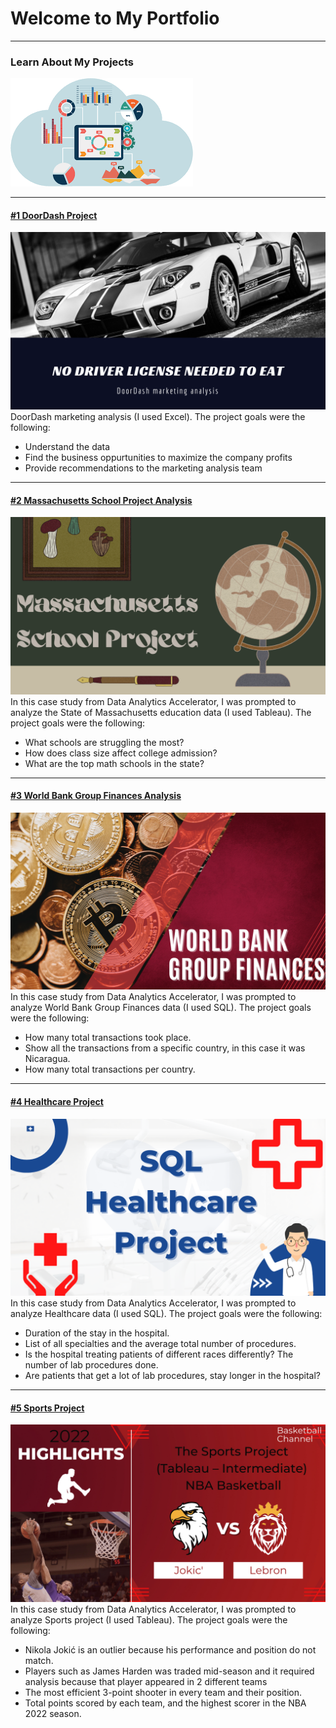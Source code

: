 # Welcome to My Portfolio

---

### Learn About My Projects


<img src="images/data.png?raw=true"/>


---

#### [#1 DoorDash Project](https://www.linkedin.com/pulse/doordash-marketing-analysis-elias-bou-faycal/)
[<img src="images/No Driver license needed to eat (1).png?raw=true"/>](https://www.linkedin.com/pulse/doordash-marketing-analysis-elias-bou-faycal/)
DoorDash marketing analysis (I used Excel). The project goals were the following:
- Understand the data
- Find the business oppurtunities to maximize the company profits
- Provide recommendations to the marketing analysis team


---
#### [#2 Massachusetts School Project Analysis](https://www.linkedin.com/pulse/massachusetts-school-project-analysis-elias-bou-faycal/?trackingId=MpvbSY9zSrajIL80w2NSlA%3D%3D)
[<img src="images/Massachusetts School Project.png?raw=true"/>](https://www.linkedin.com/pulse/massachusetts-school-project-analysis-elias-bou-faycal/?trackingId=MpvbSY9zSrajIL80w2NSlA%3D%3D)
In this case study from Data Analytics Accelerator, I was prompted to analyze the State of Massachusetts education data (I used Tableau). The project goals were the following:
- What schools are struggling the most?
- How does class size affect college admission?
- What are the top math schools in the state? 

---
#### [#3 World Bank Group Finances Analysis](https://www.linkedin.com/pulse/world-bank-group-finances-elias-bou-faycal/?trackingId=rqJfJdg%2BS9yqAjO7vpGkVw%3D%3D)
[<img src="images/World Bank Finance.png?raw=true"/>](https://www.linkedin.com/pulse/world-bank-group-finances-elias-bou-faycal/?trackingId=rqJfJdg%2BS9yqAjO7vpGkVw%3D%3D)
In this case study from Data Analytics Accelerator, I was prompted to analyze World Bank Group Finances data (I used SQL). The project goals were the following:

- How many total transactions took place.
- Show all the transactions from a specific country, in this case it was Nicaragua.
- How many total transactions per country.

---
#### [#4 Healthcare Project](https://www.linkedin.com/pulse/sql-healthcare-project-elias-bou-faycal/?published=t&trackingId=dovomge8TGOWFDty%2Fx8KWA%3D%3D)
[<img src="images/SQL Healthcare Project.png?raw=true"/>](https://www.linkedin.com/pulse/sql-healthcare-project-elias-bou-faycal/?published=t&trackingId=dovomge8TGOWFDty%2Fx8KWA%3D%3D)
In this case study from Data Analytics Accelerator, I was prompted to analyze Healthcare data (I used SQL). The project goals were the following:

- Duration of the stay in the hospital.
- List of all specialties and the average total number of procedures.
- Is the hospital treating patients of different races differently? The number of lab procedures done.
- Are patients that get a lot of lab procedures, stay longer in the hospital?

---
#### [#5 Sports Project](https://www.linkedin.com/pulse/sports-case-study-nba-basketball-elias-bou-faycal/?trackingId=ylsJjpBeRx2QcM6RhkQw7w%3D%3D)
[<img src="images/Jokic'.png?raw=true"/>]([https://www.linkedin.com/pulse/sql-healthcare-project-elias-bou-faycal/?published=t&trackingId=dovomge8TGOWFDty%2Fx8KWA%3D%3D](https://www.linkedin.com/pulse/sports-case-study-nba-basketball-elias-bou-faycal/?trackingId=ylsJjpBeRx2QcM6RhkQw7w%3D%3D))
In this case study from Data Analytics Accelerator, I was prompted to analyze Sports project (I used Tableau). The project goals were the following:

- Nikola Jokić is an outlier because his performance and position do not match.
- Players such as James Harden was traded mid-season and it required analysis because that player appeared in 2 different teams
- The most efficient 3-point shooter in every team and their position.
- Total points scored by each team, and the highest scorer in the NBA 2022 season.






